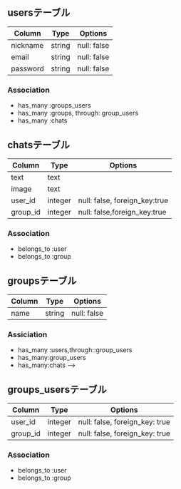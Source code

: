 
## usersテーブル

|Column|Type|Options|
|------|----|-------|
|nickname|string|null: false|
|email|string|null: false|
|password|string|null: false|


### Association
- has_many :groups_users
- has_many :groups, through: group_users
- has_many :chats

## chatsテーブル

|Column|Type|Options|
|------|----|-------|
|text|text||
|image|text||
|user_id|integer|null: false, foreign_key:true| 
|group_id|integer|null: false,foreign_key:true|

### Association
- belongs_to :user
- belongs_to :group


## groupsテーブル
|Column|Type|Options|
|------|----|-------|
|name|string|null: false|

### Assiciation
- has_many :users,through::group_users
- has_many:group_users
- has_many:chats  -->


## groups_usersテーブル 

|Column|Type|Options|
|------|----|-------|
|user_id|integer|null: false, foreign_key: true|
|group_id|integer|null: false, foreign_key: true|

### Association
- belongs_to :user
- belongs_to :group